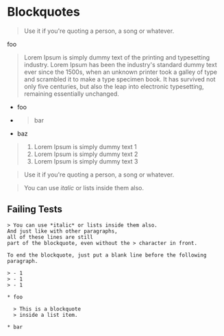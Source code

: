 # Blockquotes

> Use it if you're quoting a person, a song or whatever.

foo

> Lorem Ipsum is simply dummy text of the printing and typesetting industry.
> Lorem Ipsum has been the industry's standard dummy text ever since the 1500s, when an unknown printer took a galley of type and scrambled it to make a type specimen book.
> It has survived not only five centuries, but also the leap into electronic typesetting, remaining essentially unchanged.

- foo
- > bar
- baz

> 1. Lorem Ipsum is simply dummy text 1
> 2. Lorem Ipsum is simply dummy text 2
> 3. Lorem Ipsum is simply dummy text 3

> Use it if you're quoting a person, a song or whatever.

> You can use *italic* or lists inside them also.

## Failing Tests

```
> You can use *italic* or lists inside them also.
And just like with other paragraphs,
all of these lines are still
part of the blockquote, even without the > character in front.

To end the blockquote, just put a blank line before the following
paragraph.
```

```
> - 1
> - 1
> - 1
```

```
* foo

  > This is a blockquote
  > inside a list item.

* bar
```
